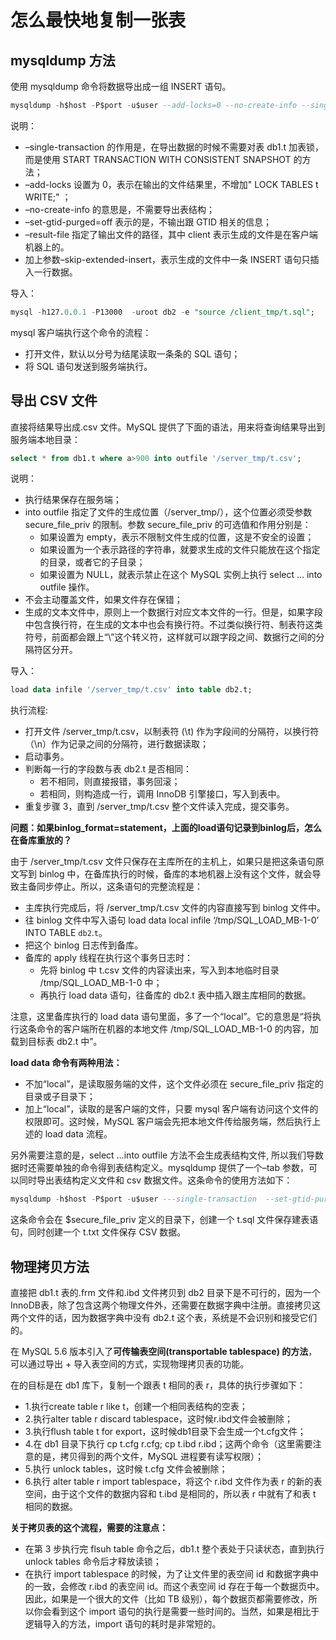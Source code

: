 # 怎么最快地复制一张表

## mysqldump 方法

使用 mysqldump 命令将数据导出成一组 INSERT 语句。

```sql
mysqldump -h$host -P$port -u$user --add-locks=0 --no-create-info --single-transaction  --set-gtid-purged=OFF db1 t --where="a>900" --result-file=/client_tmp/t.sql
```

说明：

* –single-transaction 的作用是，在导出数据的时候不需要对表 db1.t 加表锁，而是使用 START TRANSACTION WITH CONSISTENT SNAPSHOT 的方法；
* –add-locks 设置为 0，表示在输出的文件结果里，不增加" LOCK TABLES t WRITE;" ；
* –no-create-info 的意思是，不需要导出表结构；
* –set-gtid-purged=off 表示的是，不输出跟 GTID 相关的信息；
* –result-file 指定了输出文件的路径，其中 client 表示生成的文件是在客户端机器上的。
* 加上参数–skip-extended-insert，表示生成的文件中一条 INSERT 语句只插入一行数据。

导入：

```sql
mysql -h127.0.0.1 -P13000  -uroot db2 -e "source /client_tmp/t.sql";
```

mysql 客户端执行这个命令的流程：

* 打开文件，默认以分号为结尾读取一条条的 SQL 语句；
* 将 SQL 语句发送到服务端执行。

## 导出 CSV 文件

直接将结果导出成.csv 文件。MySQL 提供了下面的语法，用来将查询结果导出到服务端本地目录：

```sql
select * from db1.t where a>900 into outfile '/server_tmp/t.csv';
```

说明：

* 执行结果保存在服务端；
* into outfile 指定了文件的生成位置（/server_tmp/），这个位置必须受参数 secure_file_priv 的限制。参数 secure_file_priv 的可选值和作用分别是：
  * 如果设置为 empty，表示不限制文件生成的位置，这是不安全的设置；
  * 如果设置为一个表示路径的字符串，就要求生成的文件只能放在这个指定的目录，或者它的子目录；
  * 如果设置为 NULL，就表示禁止在这个 MySQL 实例上执行 select … into outfile 操作。
* 不会主动覆盖文件，如果文件存在保错；
* 生成的文本文件中，原则上一个数据行对应文本文件的一行。但是，如果字段中包含换行符，在生成的文本中也会有换行符。不过类似换行符、制表符这类符号，前面都会跟上“\”这个转义符，这样就可以跟字段之间、数据行之间的分隔符区分开。

导入：

```sql
load data infile '/server_tmp/t.csv' into table db2.t;
```

执行流程:

* 打开文件 /server_tmp/t.csv，以制表符 (\t) 作为字段间的分隔符，以换行符（\n）作为记录之间的分隔符，进行数据读取；
* 启动事务。
* 判断每一行的字段数与表 db2.t 是否相同：
  * 若不相同，则直接报错，事务回滚；
  * 若相同，则构造成一行，调用 InnoDB 引擎接口，写入到表中。
* 重复步骤 3，直到 /server_tmp/t.csv 整个文件读入完成，提交事务。

**问题：如果binlog_format=statement，上面的load语句记录到binlog后，怎么在备库重放的？**

由于 /server_tmp/t.csv 文件只保存在主库所在的主机上，如果只是把这条语句原文写到 binlog 中，在备库执行的时候，备库的本地机器上没有这个文件，就会导致主备同步停止。所以，这条语句的完整流程是：

* 主库执行完成后，将 /server_tmp/t.csv 文件的内容直接写到 binlog 文件中。
* 往 binlog 文件中写入语句 load data local infile ‘/tmp/SQL_LOAD_MB-1-0’ INTO TABLE `db2`.`t`。
* 把这个 binlog 日志传到备库。
* 备库的 apply 线程在执行这个事务日志时：
  * 先将 binlog 中 t.csv 文件的内容读出来，写入到本地临时目录 /tmp/SQL_LOAD_MB-1-0 中；
  * 再执行 load data 语句，往备库的 db2.t 表中插入跟主库相同的数据。

注意，这里备库执行的 load data 语句里面，多了一个“local”。它的意思是“将执行这条命令的客户端所在机器的本地文件 /tmp/SQL_LOAD_MB-1-0 的内容，加载到目标表 db2.t 中”。

**load data 命令有两种用法：**

* 不加“local”，是读取服务端的文件，这个文件必须在 secure_file_priv 指定的目录或子目录下；
* 加上“local”，读取的是客户端的文件，只要 mysql 客户端有访问这个文件的权限即可。这时候，MySQL 客户端会先把本地文件传给服务端，然后执行上述的 load data 流程。

另外需要注意的是，select …into outfile 方法不会生成表结构文件, 所以我们导数据时还需要单独的命令得到表结构定义。mysqldump 提供了一个–tab 参数，可以同时导出表结构定义文件和 csv 数据文件。这条命令的使用方法如下：

```sql
mysqldump -h$host -P$port -u$user ---single-transaction  --set-gtid-purged=OFF db1 t --where="a>900" --tab=$secure_file_priv
```

这条命令会在 $secure_file_priv 定义的目录下，创建一个 t.sql 文件保存建表语句，同时创建一个 t.txt 文件保存 CSV 数据。

## 物理拷贝方法

直接把 db1.t 表的.frm 文件和.ibd 文件拷贝到 db2 目录下是不可行的，因为一个InnoDB表，除了包含这两个物理文件外，还需要在数据字典中注册。直接拷贝这两个文件的话，因为数据字典中没有 db2.t 这个表，系统是不会识别和接受它们的。

在 MySQL 5.6 版本引入了**可传输表空间(transportable tablespace) 的方法**，可以通过导出 + 导入表空间的方式，实现物理拷贝表的功能。

在的目标是在 db1 库下，复制一个跟表 t 相同的表 r，具体的执行步骤如下：

* 1.执行create table r like t，创建一个相同表结构的空表；
* 2.执行alter table r discard tablespace，这时候r.ibd文件会被删除；
* 3.执行flush table t for export，这时候db1目录下会生成一个t.cfg文件；
* 4.在 db1 目录下执行 cp t.cfg r.cfg; cp t.ibd r.ibd；这两个命令（这里需要注意的是，拷贝得到的两个文件，MySQL 进程要有读写权限）；
* 5.执行 unlock tables，这时候 t.cfg 文件会被删除；
* 6.执行 alter table r import tablespace，将这个 r.ibd 文件作为表 r 的新的表空间，由于这个文件的数据内容和 t.ibd 是相同的，所以表 r 中就有了和表 t 相同的数据。

**关于拷贝表的这个流程，需要的注意点：**

* 在第 3 步执行完 flsuh table 命令之后，db1.t 整个表处于只读状态，直到执行 unlock tables 命令后才释放读锁；
* 在执行 import tablespace 的时候，为了让文件里的表空间 id 和数据字典中的一致，会修改 r.ibd 的表空间 id。而这个表空间 id 存在于每一个数据页中。因此，如果是一个很大的文件（比如 TB 级别），每个数据页都需要修改，所以你会看到这个 import 语句的执行是需要一些时间的。当然，如果是相比于逻辑导入的方法，import 语句的耗时是非常短的。